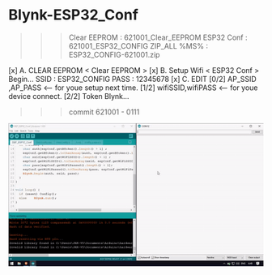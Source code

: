 # Blynk-ESP32_Conf

>>> Clear EEPROM  :  621001_Clear_EEPROM
>>> ESP32 Conf    :  621001_ESP32_CONFIG
>>> ZIP_ALL %MS%  :  ESP32_CONFIG-621001.zip

  [x] A. CLEAR EEPROM < Clear EEPROM >
  [x] B. Setup Wifi   < ESP32 Conf   >
         Begin... SSID : ESP32_CONFIG
                  PASS : 12345678
  [x] C. EDIT [0/2] AP_SSID ,AP_PASS     <-- for youe setup next time.
              [1/2] wifiSSID,wifiPASS    <-- for youe device connect.
              [2/2] Token Blynk...

>>> commit 621001 - 0111

[![Demo CountPages alpha](https://github.com/siwasilp/Blynk-ESP32_Conf/blob/master/Test_espConf.gif)](https://github.com/siwasilp/Blynk-ESP32_Conf/blob/master/_bin-621001/30-9-2562%20test.mp4)
